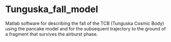 # Tunguska_fall_model
Matlab software for describing the fall of the TCB (Tunguska Cosmic Body) using the pancake model and for the subsequent trajectory to the ground of a fragment that survives the airburst phase.
